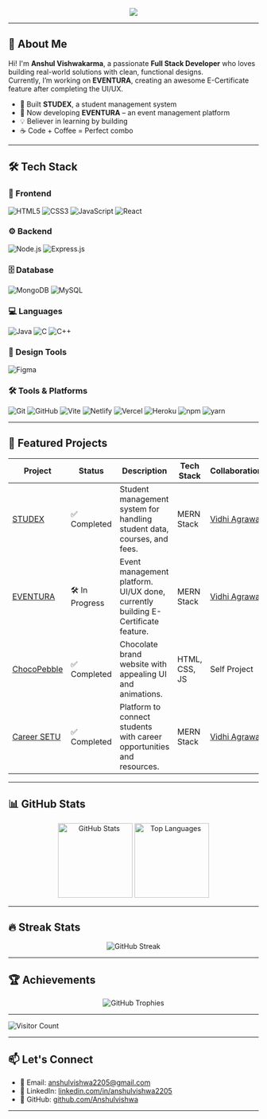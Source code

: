 <!-- Profile Typing Animation -->
<p align="center">
  <img src="https://readme-typing-svg.herokuapp.com?size=30&color=36BCF7&center=true&vCenter=true&width=800&lines=Hey+There!+I'm+Anshul+Vishwakarma;Full+Stack+Developer;MERN+Stack+Enthusiast;Tech+Explorer;Always+Learning+New+Things" />
</p>

---

<!-- Introduction -->
## 👋 About Me
Hi! I'm **Anshul Vishwakarma**, a passionate **Full Stack Developer** who loves building real-world solutions with clean, functional designs.  
Currently, I’m working on **EVENTURA**, creating an awesome E-Certificate feature after completing the UI/UX.  

- 🚀 Built **STUDEX**, a student management system  
- 🎯 Now developing **EVENTURA** – an event management platform  
- 💡 Believer in learning by building  
- ☕ Code + Coffee = Perfect combo  

---

<!-- Badges -->
## 🛠 Tech Stack

### 🚀 Frontend
![HTML5](https://img.shields.io/badge/HTML5-E34F26?style=for-the-badge&logo=html5&logoColor=white)
![CSS3](https://img.shields.io/badge/CSS3-1572B6?style=for-the-badge&logo=css3&logoColor=white)
![JavaScript](https://img.shields.io/badge/JavaScript-F7DF1E?style=for-the-badge&logo=javascript&logoColor=black)
![React](https://img.shields.io/badge/React-20232A?style=for-the-badge&logo=react&logoColor=61DAFB)

### ⚙️ Backend
![Node.js](https://img.shields.io/badge/Node.js-43853D?style=for-the-badge&logo=node.js&logoColor=white)
![Express.js](https://img.shields.io/badge/Express.js-404D59?style=for-the-badge)

### 🗄 Database
![MongoDB](https://img.shields.io/badge/MongoDB-4EA94B?style=for-the-badge&logo=mongodb&logoColor=white)
![MySQL](https://img.shields.io/badge/MySQL-4479A1?style=for-the-badge&logo=mysql&logoColor=white)

### 💻 Languages
![Java](https://img.shields.io/badge/Java-007396?style=for-the-badge&logo=java&logoColor=white)
![C](https://img.shields.io/badge/C-00599C?style=for-the-badge&logo=c&logoColor=white)
![C++](https://img.shields.io/badge/C++-00599C?style=for-the-badge&logo=c%2B%2B&logoColor=white)

### 🎨 Design Tools
![Figma](https://img.shields.io/badge/Figma-FF4088?style=for-the-badge&logo=figma&logoColor=white)

### 🛠 Tools & Platforms
![Git](https://img.shields.io/badge/Git-F05033?style=for-the-badge&logo=git&logoColor=white)
![GitHub](https://img.shields.io/badge/GitHub-181717?style=for-the-badge&logo=github&logoColor=white)
![Vite](https://img.shields.io/badge/Vite-646CFF?style=for-the-badge&logo=vite&logoColor=white)
![Netlify](https://img.shields.io/badge/Netlify-00C7B7?style=for-the-badge&logo=netlify&logoColor=white)
![Vercel](https://img.shields.io/badge/Vercel-000000?style=for-the-badge&logo=vercel&logoColor=white)
![Heroku](https://img.shields.io/badge/Heroku-430098?style=for-the-badge&logo=heroku&logoColor=white)
![npm](https://img.shields.io/badge/npm-CB3837?style=for-the-badge&logo=npm&logoColor=white)
![yarn](https://img.shields.io/badge/yarn-2C8EBB?style=for-the-badge&logo=yarn&logoColor=white)


---

<!-- Projects -->
## 🚀 Featured Projects
| Project | Status | Description | Tech Stack | Collaboration |
|---------|--------|-------------|------------|---------------|
| [STUDEX](https://github.com/Anshulvishwa/STUDEX) | ✅ Completed | Student management system for handling student data, courses, and fees. | MERN Stack | [Vidhi Agrawal](https://github.com/VidhiAgrawa) |
| [EVENTURA](https://github.com/Anshulvishwa/EVENTURA) | 🛠 In Progress | Event management platform. UI/UX done, currently building E-Certificate feature. | MERN Stack | [Vidhi Agrawal](https://github.com/VidhiAgrawa) |
| [ChocoPebble](https://github.com/Anshulvishwa/ChocoPebble) | ✅ Completed | Chocolate brand website with appealing UI and animations. | HTML, CSS, JS | Self Project |
| [Career SETU](https://github.com/Anshulvishwa/Career-SETU) | ✅ Completed | Platform to connect students with career opportunities and resources. | MERN Stack | [Vidhi Agrawal](https://github.com/VidhiAgrawa) |

---

<!-- Stats -->
## 📊 GitHub Stats
<p align="center">
  <img src="https://github-readme-stats.vercel.app/api?username=Anshulvishwa&show_icons=true&theme=tokyonight" alt="GitHub Stats" height="150"/>
  <img src="https://github-readme-stats.vercel.app/api/top-langs/?username=Anshulvishwa&layout=compact&theme=tokyonight" alt="Top Languages" height="150"/>
</p>

---

<!-- Streak -->
## 🔥 Streak Stats
<p align="center">
  <img src="https://streak-stats.demolab.com?user=Anshulvishwa&theme=tokyonight" alt="GitHub Streak"/>
</p>

---

<!-- Trophies -->
## 🏆 Achievements
<p align="center">
  <img src="https://github-profile-trophy.vercel.app/?username=Anshulvishwa&theme=tokyonight&no-frame=true&row=1&column=6" alt="GitHub Trophies"/>
</p>

---

<!-- Visitors -->
![Visitor Count](https://komarev.com/ghpvc/?username=Anshulvishwa&color=blue)

---

<!-- Contact -->
## 📫 Let's Connect
- 📧 Email: [anshulvishwa2205@gmail.com](mailto:anshulvishwa2205@gmail.com)  
- 💼 LinkedIn: [linkedin.com/in/anshulvishwa2205](https://www.linkedin.com/in/anshulvishwa2205)  
- 🐙 GitHub: [github.com/Anshulvishwa](https://github.com/Anshulvishwa)

---
